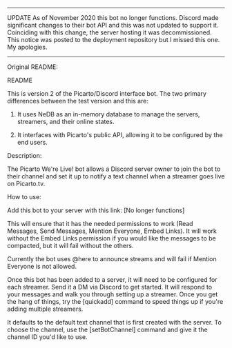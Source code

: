 -----

UPDATE
As of November 2020 this bot no longer functions. Discord made significant changes to their bot API and this was not updated to support it. Coinciding with this change, the server hosting it was decommissioned. This notice was posted to the deployment repository but I missed this one. My apologies.

-----

Original README:

README

This is version 2 of the Picarto/Discord interface bot.
The two primary differences between the test version and this are:

1. It uses NeDB as an in-memory database to manage the servers, streamers, and their online states.

2. It interfaces with Picarto's public API, allowing it to be configured by the end users.

Description:

The Picarto We're Live! bot allows a Discord server owner to join the bot to their channel and set it up to notify a text channel when a streamer goes live on Picarto.tv.

How to use:

Add this  bot to your server with this link: [No longer functions]

This will ensure that it has the needed permissions to work (Read Messages, Send Messages, Mention Everyone, Embed Links). It will work without the Embed Links permission if you would like the messages to be compacted, but it will fail without the others.

Currently the bot uses @here to announce streams and will fail if Mention Everyone is not allowed.

Once this bot has been added to a server, it will need to be configured for each streamer. Send it a DM via Discord to get started. It will respond to your messages and walk you through setting up a streamer. Once you get the hang of things, try the [quickadd] command to speed things up if you're adding multiple streamers.

It defaults to the default text channel that is first created with the server. To choose the channel, use the [setBotChannel] command and give it the channel ID you'd like to use.
